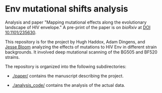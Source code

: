 # Env mutational shifts analysis

Analysis and paper "Mapping mutational effects along the evolutionary landscape of HIV envelope."
A pre-print of the paper is on _bioRxiv_ at [DOI 10.1101/235630](https://doi.org/10.1101/235630).

This repository is for the project by Hugh Haddox, Adam Dingens, and [Jesse Bloom](https://research.fhcrc.org/bloom/en.html) analyzing the effects of mutations to HIV Env in different strain backgrounds.
It involved deep mutational scanning of the BG505 and BF520 strains.

The repository is organized into the following subdirectories:

* [./paper/](./paper/) contains the manuscript describing the project.

* [./analysis_code/](./analysis_code/) contains the analysis of the actual data.
